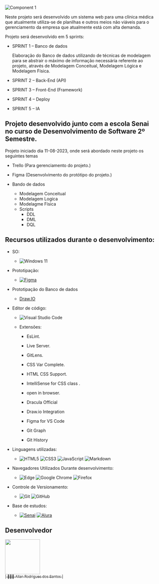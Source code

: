 ![Component 1](https://github.com/AllanR1991/HealthClinic-Project/assets/22855740/d5e82196-2c0d-4b88-8c46-def296363b76) 

Neste projeto será desenvolvido um sistema web para uma clínica médica que atualmente utiliza-se de planilhas e outros meios não viáveis para o gerenciamento da empresa que atualmente está com alta demanda.   

Projeto será desenvolvido em 5 sprints: 

-	SPRINT 1 – Banco de dados

	Elaboração do Banco de dados utilizando de técnicas de modelagem para se abstrair o máximo de informação necessária referente ao projeto, através de Modelagem Conceitual, Modelagem Lógica e Modelagem Física.
-	SPRINT 2 – Back-End (API) 
-	SPRINT 3 – Front-End (Framework) 
-	SPRINT 4 – Deploy 
-	SPRINT 5 – IA 

## Projeto desenvolvido junto com a escola Senai no curso de Desenvolvimento de Software 2º Semestre. 

Projeto iniciado dia 11-08-2023, onde será abordado neste projeto os seguintes temas 

-	Trello (Para gerenciamento do projeto.)
-	Figma (Desenvolvimento do protótipo do projeto.)
-	Bando de dados



	-	Modelagem Conceitual 
	-	Modelagem Logica 
	-	Modelagme Física
	-	Scripts
	 	-	DDL
		-	DML 
		-	DQL 

<!-- ## Dificuldades encontradas no projeto: --> 

## Recursos utilizados durante o desenvolvimento: 

  

-	SO: 

	-	![Windows 11](https://img.shields.io/badge/Windows%2011-%230079d5.svg?style=for-the-badge&logo=Windows%2011&logoColor=white) 

  

-	Prototipação: 

	-	[![Figma](https://img.shields.io/badge/figma-%23F24E1E.svg?style=for-the-badge&logo=figma&logoColor=white)](https://www.figma.com/file/P3Z6b8zTDPnHqzvDTDoUND/ProjetoGamerAllan?node-id=0%3A1&t=QQMxjqAig74uKM0z-1) 

  

-   Prototipação do Banco de dados 

    -   [Draw.IO](https://app.diagrams.net/) 

  

-	Editor de código: 

	-	![Visual Studio Code](https://img.shields.io/badge/Visual%20Studio%20Code-0078d7.svg?style=for-the-badge&logo=visual-studio-code&logoColor=white) 

	-	Extensões: 

		-	EsLint. 

		-	Live Server. 

		-	GitLens. 

		-	CSS Var Complete. 

		-	HTML CSS Support. 

		-	IntelliSense for CSS class . 

		-	open in browser. 

		-	Dracula Official		 

        -   Draw.io Integration 

        -   Figma for VS Code 

        -   Git Graph 

        -   Git History 

-	Linguagens utilizadas: 

	-	![HTML5](https://img.shields.io/badge/html5-%23E34F26.svg?style=for-the-badge&logo=html5&logoColor=white)	![CSS3](https://img.shields.io/badge/css3-%231572B6.svg?style=for-the-badge&logo=css3&logoColor=white)	![JavaScript](https://img.shields.io/badge/javascript-%23323330.svg?style=for-the-badge&logo=javascript&logoColor=%23F7DF1E)	![Markdown](https://img.shields.io/badge/markdown-%23000000.svg?style=for-the-badge&logo=markdown&logoColor=white)	 

  

-	Navegadores Utilizados Durante desenvolvimento: 

	-	![Edge](https://img.shields.io/badge/Edge-0078D7?style=for-the-badge&logo=Microsoft-edge&logoColor=white)	![Google Chrome](https://img.shields.io/badge/Google%20Chrome-4285F4?style=for-the-badge&logo=GoogleChrome&logoColor=white)	![Firefox](https://img.shields.io/badge/Firefox-FF7139?style=for-the-badge&logo=Firefox-Browser&logoColor=white) 

  

-	Controle de Versionamento: 

	-	![Git](https://img.shields.io/badge/git-%23F05033.svg?style=for-the-badge&logo=git&logoColor=white)	![GitHub](https://img.shields.io/badge/github-%23121011.svg?style=for-the-badge&logo=github&logoColor=white) 

  

-	Base de estudos: 

	-	[![Senai]( https://img.shields.io/badge/Senai-Infromatica-red)](https://informatica.sp.senai.br/)	[![Alura]( https://img.shields.io/badge/-Alura-blue)](https://www.alura.com.br/) 

  

<!--  

## Baixar uma cópia dos arquivos: 

  

-	Instalar o Git na máquina com GitBash de preferência: 

	-	https://git-scm.com/downloads 

  

-	Agora será necessário efetuar um clone do repositório através dos seguintes passos. 

	-	Ir até a pasta ou local desejável para efetuar o download do repositório > clicar com o botão esquerdo do mouse > selecionar o terminal de sua preferência (Recomendado: Git Bash) e executar o código abaixo. 

--> 

  

## Desenvolvedor 

[<img src="https://avatars.githubusercontent.com/u/22855740?s=400&u=18f7e6c6ceab8750ca660ee88fa05cf8d622b025&v=4" width=115><br><sub>| 🙋🏼‍♂️ Allan Rodrigues dos Santos |</sub>](https://github.com/AllanR1991) 
